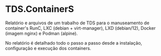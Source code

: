 # TDS.ContainerS
Relatório e arquivos de um trabalho de TDS para o manuseamento de container's RunC, LXC (debian + virt-manager), LXD (debian/12), Docker (imagem nginx) e Podman (alpine).

No relatório é detalhado todo o passo a passo desde a instalação, configuração e execução dos containers.
